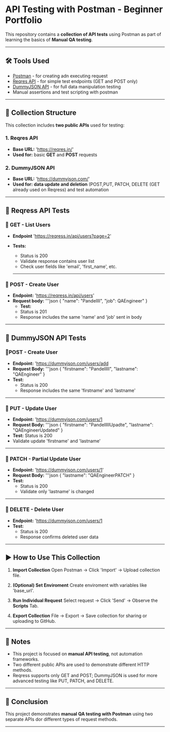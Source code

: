 # API Testing with Postman - Beginner Portfolio

This repository contains a **collection of API tests** using Postman as part of learning the basics of **Manual QA testing**.

---

## 🛠 Tools Used

- [Postman](https://www.postman.com/) - for creating adn executing request
- [Reqres API](https://reqres.in) - for simple test endpoints (GET and POST only)
- [DummyJSON API](https://dummyjson.com/) - for full data manipulation testing
- Manual assertions and test scripting with postman

---

## 📁 Collection Structure

This collection includes **two public APIs** used for testing:

### 1. Reqres API
- **Base URL:** 'https://reqres.in/'
- **Used for:** basic **GET** and **POST** requests

### 2. DummyJSON API
- **Base URL:** 'https://dummyjson.com/'
- **Used for:** **data update and deletion** (POST,PUT, PATCH, DELETE (GET already used on Reqress) and test automation

---

## 🧪 Reqress API Tests

### 🔹 GET - List Users
- **Endpoint** 'https://reqress.in/api/users?page=2'
- **Tests:**
  - Status is 200
  - Validate response contains user list
  - Check user fields like 'email', 'first_name', etc.
 
  ---

### 🔹 POST - Create User
- **Endpoint:** 'https://reqress.in/api/users'
- **Request body:**
  '''json
{
  "name": "Pandellll",
  "job": QAEngineer"
}
  - **Test:**
   - Status is 201
   - Response includes the same 'name' and 'job' sent in body

 ---

## 🧪 DummyJSON API Tests

### 🔹POST - Create User
- **Endpoint:** 'https://dummyjson.com/users/add
- **Request Body:**
'''json
{
  "firstname": "Pandelllll",
  "lastname": "QAEngineer"
}
- **Test:**
  - Status is 200
  - Response includes the same 'firstname' and 'lastname'

---

### 🔹 PUT - Update User
- **Endpoint:** 'https://dummyjson.com/users/1
- **Request Body:**
'''json
{
  "firstname": "PandelllllUpadte",
  "lastname": "QAEngineerUpdated"
}
- **Test:** Status is 200
- Validate update 'firstname' and 'lastname'

---

### 🔹 PATCH - Partial Update User
- **Endpoint:** 'https://dummyjson.com/users/1'
- **Request Body:**
'''json
{
  "lastname": "QAEngineerPATCH"
}
- **Test:**
  - Status is 200
  - Validate only 'lastname' is changed
---

### 🔹 DELETE - Delete User
- **Endpoint:** 'https://dummyjson.com/users/1
- **Test:**
  - Status is 200
  - Response confirms deleted user data

---

## ▶️ How to Use This Collection

1. **Import Collection**
   Open Postman → Click 'Import' → Upload collection file.
   
3. **(Optional) Set Enviroment**
   Create enviroment with variables like 'base_url'.
   
4. **Run Individual Request**
   Select request → Click 'Send' → Observe the **Scripts** Tab.
   
5. **Export Collection**
   File → Export → Save collection for sharing or uploading to GitHub.

---

## 📝 Notes

- This project is focused on **manual API testing**, not automation frameworks.
- Two different public APIs are used to demonstrate different HTTP methods.
- Reqress supports only GET and POST; DummyJSON is used for more advanced testing like PUT, PATCH, and DELETE.

---

## 📌 Conclusion
This project demonstrates **manual QA testing with Postman** using two separate APIs dor different types of request methods.

---


